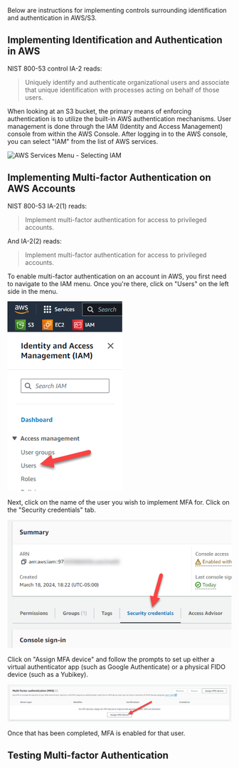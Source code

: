 Below are instructions for implementing controls surrounding identification and authentication in AWS/S3.

## Implementing Identification and Authentication in AWS
NIST 800-53 control IA-2 reads: 
> Uniquely identify and authenticate organizational users and associate that unique identification with processes acting on behalf of those users.

When looking at an S3 bucket, the primary means of enforcing authentication is to utilize the built-in AWS authentication mechanisms. User management is done through the IAM (Identity and Access Management) console from within the AWS Console. After logging in to the AWS console, you can select "IAM" from the list of AWS services. 

![AWS Services Menu - Selecting IAM](https://github.com/mestabrookuno/8950-aws-scanner/tree/1f9ad29cb0bf6408f3f983097b89fc622c3b8615/images/IA-1_IAMSelection.png)

## Implementing Multi-factor Authentication on AWS Accounts
NIST 800-53 IA-2(1) reads: 
> Implement multi-factor authentication for access to privileged accounts.

And IA-2(2) reads: 
> Implement multi-factor authentication for access to privileged accounts.

To enable multi-factor authentication on an account in AWS, you first need to navigate to the IAM menu. Once you're there, click on "Users" on the left side in the menu. 

![AWS Services Menu - Users in IAM](images/IA-2_Step1.png)

Next, click on the name of the user you wish to implement MFA for. Click on the "Security credentials" tab. 

![AWS Users Security Credentials Menu](images/IA-2_Step2.png)

Click on "Assign MFA device" and follow the prompts to set up either a virtual authenticator app (such as Google Authenticate) or a physical FIDO device (such as a Yubikey). 

![AWS Users Set up MFA](images/IA-2_Step3.png)

Once that has been completed, MFA is enabled for that user. 

## Testing Multi-factor Authentication
